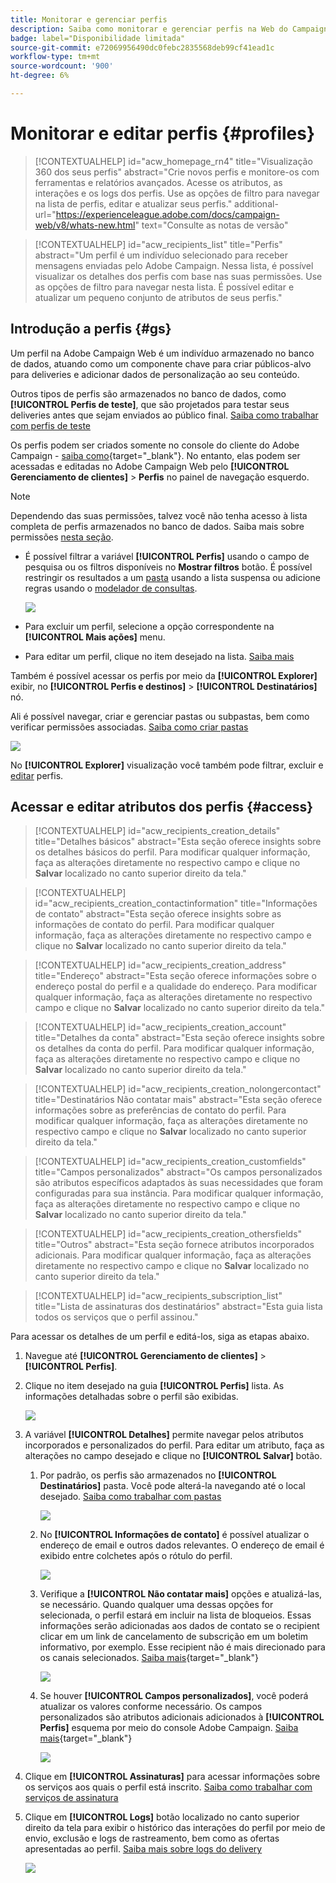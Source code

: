 ```yaml
---
title: Monitorar e gerenciar perfis
description: Saiba como monitorar e gerenciar perfis na Web do Campaign.
badge: label="Disponibilidade limitada"
source-git-commit: e72069956490dc0febc2835568deb99cf41ead1c
workflow-type: tm+mt
source-wordcount: '900'
ht-degree: 6%

---
```


# Monitorar e editar perfis {#profiles}

>[!CONTEXTUALHELP]
>id="acw_homepage_rn4"
>title="Visualização 360 dos seus perfis"
>abstract="Crie novos perfis e monitore-os com ferramentas e relatórios avançados. Acesse os atributos, as interações e os logs dos perfis. Use as opções de filtro para navegar na lista de perfis, editar e atualizar seus perfis."
>additional-url="https://experienceleague.adobe.com/docs/campaign-web/v8/whats-new.html" text="Consulte as notas de versão"

>[!CONTEXTUALHELP]
>id="acw_recipients_list"
>title="Perfis"
>abstract="Um perfil é um indivíduo selecionado para receber mensagens enviadas pelo Adobe Campaign. Nessa lista, é possível visualizar os detalhes dos perfis com base nas suas permissões. Use as opções de filtro para navegar nesta lista. É possível editar e atualizar um pequeno conjunto de atributos de seus perfis."

## Introdução a perfis {#gs}

Um perfil na Adobe Campaign Web é um indivíduo armazenado no banco de dados, atuando como um componente chave para criar públicos-alvo para deliveries e adicionar dados de personalização ao seu conteúdo.

Outros tipos de perfis são armazenados no banco de dados, como **[!UICONTROL Perfis de teste]**, que são projetados para testar seus deliveries antes que sejam enviados ao público final. [Saiba como trabalhar com perfis de teste](test-profiles.md)

Os perfis podem ser criados somente no console do cliente do Adobe Campaign - [saiba como](https://experienceleague.adobe.com/docs/campaign/campaign-v8/audience/add-profiles/create-profiles.html){target="_blank"}. No entanto, elas podem ser acessadas e editadas no Adobe Campaign Web pelo **[!UICONTROL Gerenciamento de clientes]** > **Perfis** no painel de navegação esquerdo.

>[!NOTE]
>
>Dependendo das suas permissões, talvez você não tenha acesso à lista completa de perfis armazenados no banco de dados. Saiba mais sobre permissões [nesta seção](../get-started/permissions.md).

* É possível filtrar a variável **[!UICONTROL Perfis]** usando o campo de pesquisa ou os filtros disponíveis no **Mostrar filtros** botão. É possível restringir os resultados a um [pasta](../get-started/permissions.md#folders) usando a lista suspensa ou adicione regras usando o [modelador de consultas](../query/query-modeler-overview.md).

  ![](assets/profiles-list.png)

* Para excluir um perfil, selecione a opção correspondente na **[!UICONTROL Mais ações]** menu.

* Para editar um perfil, clique no item desejado na lista. [Saiba mais](#access)

Também é possível acessar os perfis por meio da **[!UICONTROL Explorer]** exibir, no **[!UICONTROL Perfis e destinos]** > **[!UICONTROL Destinatários]** nó.

Ali é possível navegar, criar e gerenciar pastas ou subpastas, bem como verificar permissões associadas. [Saiba como criar pastas](../get-started/permissions.md#folders)

![](assets/profiles-explorer-folder.png)

No **[!UICONTROL Explorer]** visualização você também pode filtrar, excluir e [editar](#access) perfis.

## Acessar e editar atributos dos perfis {#access}

>[!CONTEXTUALHELP]
>id="acw_recipients_creation_details"
>title="Detalhes básicos"
>abstract="Esta seção oferece insights sobre os detalhes básicos do perfil. Para modificar qualquer informação, faça as alterações diretamente no respectivo campo e clique no **Salvar** localizado no canto superior direito da tela."

>[!CONTEXTUALHELP]
>id="acw_recipients_creation_contactinformation"
>title="Informações de contato"
>abstract="Esta seção oferece insights sobre as informações de contato do perfil. Para modificar qualquer informação, faça as alterações diretamente no respectivo campo e clique no **Salvar** localizado no canto superior direito da tela."

>[!CONTEXTUALHELP]
>id="acw_recipients_creation_address"
>title="Endereço"
>abstract="Esta seção oferece informações sobre o endereço postal do perfil e a qualidade do endereço. Para modificar qualquer informação, faça as alterações diretamente no respectivo campo e clique no **Salvar** localizado no canto superior direito da tela."

>[!CONTEXTUALHELP]
>id="acw_recipients_creation_account"
>title="Detalhes da conta"
>abstract="Esta seção oferece insights sobre os detalhes da conta do perfil. Para modificar qualquer informação, faça as alterações diretamente no respectivo campo e clique no **Salvar** localizado no canto superior direito da tela."

>[!CONTEXTUALHELP]
>id="acw_recipients_creation_nolongercontact"
>title="Destinatários Não contatar mais"
>abstract="Esta seção oferece informações sobre as preferências de contato do perfil. Para modificar qualquer informação, faça as alterações diretamente no respectivo campo e clique no **Salvar** localizado no canto superior direito da tela."

>[!CONTEXTUALHELP]
>id="acw_recipients_creation_customfields"
>title="Campos personalizados"
>abstract="Os campos personalizados são atributos específicos adaptados às suas necessidades que foram configuradas para sua instância. Para modificar qualquer informação, faça as alterações diretamente no respectivo campo e clique no **Salvar** localizado no canto superior direito da tela."

>[!CONTEXTUALHELP]
>id="acw_recipients_creation_othersfields"
>title="Outros"
>abstract="Esta seção fornece atributos incorporados adicionais. Para modificar qualquer informação, faça as alterações diretamente no respectivo campo e clique no **Salvar** localizado no canto superior direito da tela."

>[!CONTEXTUALHELP]
>id="acw_recipients_subscription_list"
>title="Lista de assinaturas dos destinatários"
>abstract="Esta guia lista todos os serviços que o perfil assinou."

Para acessar os detalhes de um perfil e editá-los, siga as etapas abaixo.

1. Navegue até **[!UICONTROL Gerenciamento de clientes]** > **[!UICONTROL Perfis]**.

1. Clique no item desejado na guia **[!UICONTROL Perfis]** lista. As informações detalhadas sobre o perfil são exibidas.

   ![](assets/profile-details.png)

1. A variável **[!UICONTROL Detalhes]** permite navegar pelos atributos incorporados e personalizados do perfil. Para editar um atributo, faça as alterações no campo desejado e clique no **[!UICONTROL Salvar]** botão.

   1. Por padrão, os perfis são armazenados no **[!UICONTROL Destinatários]** pasta. Você pode alterá-la navegando até o local desejado. [Saiba como trabalhar com pastas](../get-started/permissions.md#folders)

      ![](assets/profile-folder.png)

   1. No **[!UICONTROL Informações de contato]** é possível atualizar o endereço de email e outros dados relevantes. O endereço de email é exibido entre colchetes após o rótulo do perfil.

      ![](assets/profile-address.png)

   1. Verifique a **[!UICONTROL Não contatar mais]** opções e atualizá-las, se necessário. Quando qualquer uma dessas opções for selecionada, o perfil estará em incluir na lista de bloqueios. Essas informações serão adicionadas aos dados de contato se o recipient clicar em um link de cancelamento de subscrição em um boletim informativo, por exemplo. Esse recipient não é mais direcionado para os canais selecionados. [Saiba mais](https://experienceleague.adobe.com/docs/campaign/campaign-v8/send/failures/quarantines.html){target="_blank"}

      ![](assets/profile-no-longer-contact.png)

   1. Se houver **[!UICONTROL Campos personalizados]**, você poderá atualizar os valores conforme necessário. Os campos personalizados são atributos adicionais adicionados à **[!UICONTROL Perfis]** esquema por meio do console Adobe Campaign. [Saiba mais](https://experienceleague.adobe.com/docs/campaign/campaign-v8/developer/shemas-forms/extend-schema.html){target="_blank"}

      ![](assets/profile-custom-fields.png)

1. Clique em **[!UICONTROL Assinaturas]** para acessar informações sobre os serviços aos quais o perfil está inscrito. [Saiba como trabalhar com serviços de assinatura](manage-services.md)

1. Clique em **[!UICONTROL Logs]** botão localizado no canto superior direito da tela para exibir o histórico das interações do perfil por meio de envio, exclusão e logs de rastreamento, bem como as ofertas apresentadas ao perfil. [Saiba mais sobre logs do delivery](../monitor/delivery-logs.md)

   ![](assets/profile-logs.png)

